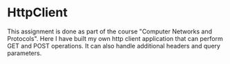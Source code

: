 # HttpClient
This assignment is done as part of the course "Computer Networks and Protocols". Here I have built my own http client application that can perform GET and POST operations. It can also handle additional headers and query parameters.
